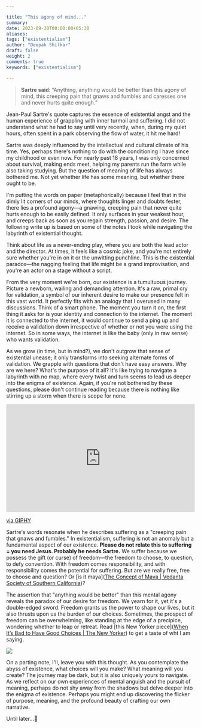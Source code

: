 ```yaml
---

title: "This agony of mind..."
summary: 
date: 2023-09-30T00:00:00+05:30
aliases: 
tags: ["existentialism"]
author: "Deepak Shilkar"
draft: false
weight: 2
comments: true
keywords: ["existentialism"]

---
```




>  **Sartre said**: “Anything, anything would be better than this agony of mind, this creeping pain that gnaws and fumbles and caresses one and never hurts quite enough.”



Jean-Paul Sartre's quote captures the essence of existential angst and the human experience of grappling with inner turmoil and suffering. I did not understand what he had to say until very recently, when, during my quiet hours, often spent in a park observing the flow of water, it hit me hard!

Sartre was deeply influenced by the intellectual and cultural climate of his time. Yes, perhaps there's nothing to do with the conditioning I have since my childhood or even now. For nearly past 18 years, I was only concerned about survival, making ends meet, helping my parents run the farm while also taking studying. But the question of meaning of life has always bothered me. Not yet whether life has some meaning, but whether there ought to be.

I'm putting the words on paper (metaphorically) because I feel that in the dimly lit corners of our minds, where thoughts linger and doubts fester, there lies a profound agony—a gnawing, creeping pain that never quite hurts enough to be easily defined. It only surfaces in your weakest hour, and creeps back as soon as you regain strength, passion, and desire. The following write up is based on some of the notes I took while navigating the labyrinth of existential thought.

Think about life as a never-ending play, where you are both the lead actor and the director. At times, it feels like a cosmic joke, and you're not entirely sure whether you're in on it or the unwitting punchline. This is the existential paradox—the nagging feeling that life might be a grand improvisation, and you're an actor on a stage without a script.

From the very moment we're born, our existence is a tumultuous journey. Picture a newborn, wailing and demanding attention. It's a raw, primal cry for validation, a symbol of our inherent desire to make our presence felt in this vast world. It perfectly fits with an analogy that I overused in many discussions. Think of a smart phone. The moment you turn it on, the first thing it asks for is your identity and connection to the internet. The moment it is connected to the internet, it would continue to send a ping up and receive a validation down irrespective of whether or not you were using the internet. So in some ways, the internet is like the baby (only in raw sense) who wants validation.

As we grow (in time, but in mind?), we don't outgrow that sense of existential unease; it only transforms into seeking alternate forms of validation. We grapple with questions that don't have easy answers. Why are we here? What's the purpose of it all? It's like trying to navigate a labyrinth with no map, where every twist and turn seems to lead us deeper into the enigma of existence. Again, if you're not bothered by these questions, please don't continue reading because there is nothing like stirring up a storm when there is scope for none.

<div style="width:100%;height:0;padding-bottom:57%;position:relative;"><iframe src="https://giphy.com/embed/xUStFKHmuFPYk" width="100%" height="100%" style="position:absolute" frameBorder="0" class="giphy-embed" allowFullScreen></iframe></div><p><a href="https://giphy.com/gifs/giphyqa-xUStFKHmuFPYk">via GIPHY</a></p>

Sartre's words resonate when he describes suffering as a "creeping pain that gnaws and fumbles." In existentialism, suffering is not an anomaly but a fundamental aspect of our existence. **Please do not relate this to suffering = you need Jesus. Probably he needs Sartre.** We suffer because we possess the gift (or curse) of freedom—the freedom to choose, to question, to defy convention. With freedom comes responsibility, and with responsibility comes the potential for suffering. But are we really free, free to choose and question? Or [is it maya]([The Concept of Maya | Vedanta Society of Southern California](https://vedanta.org/what-is-vedanta/the-concept-of-maya/))?



The assertion that "anything would be better" than this mental agony reveals the paradox of our desire for freedom. We yearn for it, yet it's a double-edged sword. Freedom grants us the power to shape our lives, but it also thrusts upon us the burden of our choices. Sometimes, the prospect of freedom can be overwhelming, like standing at the edge of a precipice, wondering whether to leap or retreat. Read [this New Yorker piece]([When It’s Bad to Have Good Choices | The New Yorker](https://www.newyorker.com/science/maria-konnikova/bad-good-choices)) to get a taste of wht I am saying.

![](https://media.tenor.com/9-onEza10BIAAAAC/nod-dietrich-hollinderbaumer.gif)

On a parting note, I'll, leave you with this thought. As you contemplate the abyss of existence, what choices will you make? What meaning will you create? The journey may be dark, but it is also uniquely yours to navigate. As we reflect on our own experiences of mental anguish and the pursuit of meaning, perhaps do not shy away from the shadows but delve deeper into the enigma of existence. Perhaps you might end up discovering the flicker of purpose, meaning, and the profound beauty of crafting our own narrative.



Until later...👋
